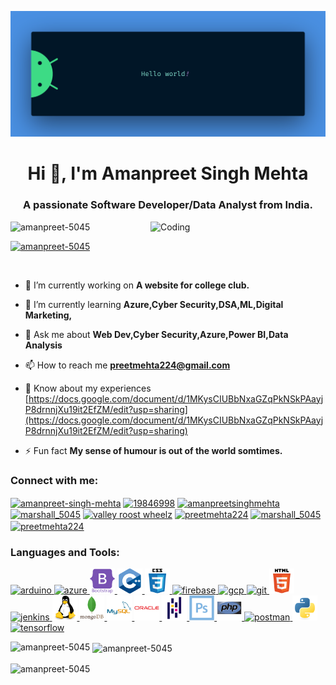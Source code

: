 ![MasterHead](https://raw.githubusercontent.com/smohata/smohata/master/resources/banner.png)


<h1 align="center">Hi 👋, I'm Amanpreet Singh Mehta</h1>
<h3 align="center">A passionate Software Developer/Data Analyst from India.</h3>
<img align="right" alt="Coding" width="280" src="https://data-science-blog.com/en/wp-content/uploads/sites/4/2020/11/happy-coder.gif">

<p align="left"> <img src="https://komarev.com/ghpvc/?username=amanpreet-5045&label=Profile%20views&color=0e75b6&style=flat" alt="amanpreet-5045" /> </p>

<p align="left"> <a href="https://github.com/ryo-ma/github-profile-trophy"><img src="https://github-profile-trophy.vercel.app/?username=amanpreet-5045" alt="amanpreet-5045" /></a> </p>

<p align="left"> <a href="https://twitter.com/" target="blank"><img src="https://img.shields.io/twitter/follow/?logo=twitter&style=for-the-badge" alt="" /></a> </p>

- 🔭 I’m currently working on **A website for college club.**

- 🌱 I’m currently learning **Azure,Cyber Security,DSA,ML,Digital Marketing,**

- 💬 Ask me about **Web Dev,Cyber Security,Azure,Power BI,Data Analysis**

- 📫 How to reach me **preetmehta224@gmail.com**

- 📄 Know about my experiences [https://docs.google.com/document/d/1MKysCIUBbNxaGZqPkNSkPAayjP8drnnjXu19it2EfZM/edit?usp=sharing](https://docs.google.com/document/d/1MKysCIUBbNxaGZqPkNSkPAayjP8drnnjXu19it2EfZM/edit?usp=sharing)

- ⚡ Fun fact **My sense of humour is out of the world somtimes.**

<h3 align="left">Connect with me:</h3>
<p align="left">
<a href="https://linkedin.com/in/amanpreet-singh-mehta" target="blank"><img align="center" src="https://raw.githubusercontent.com/rahuldkjain/github-profile-readme-generator/master/src/images/icons/Social/linked-in-alt.svg" alt="amanpreet-singh-mehta" height="30" width="40" /></a>
<a href="https://stackoverflow.com/users/19846998" target="blank"><img align="center" src="https://raw.githubusercontent.com/rahuldkjain/github-profile-readme-generator/master/src/images/icons/Social/stack-overflow.svg" alt="19846998" height="30" width="40" /></a>
<a href="https://kaggle.com/amanpreetsinghmehta" target="blank"><img align="center" src="https://raw.githubusercontent.com/rahuldkjain/github-profile-readme-generator/master/src/images/icons/Social/kaggle.svg" alt="amanpreetsinghmehta" height="30" width="40" /></a>
<a href="https://instagram.com/marshall_5045" target="blank"><img align="center" src="https://raw.githubusercontent.com/rahuldkjain/github-profile-readme-generator/master/src/images/icons/Social/instagram.svg" alt="marshall_5045" height="30" width="40" /></a>
<a href="https://www.youtube.com/c/valley roost wheelz" target="blank"><img align="center" src="https://raw.githubusercontent.com/rahuldkjain/github-profile-readme-generator/master/src/images/icons/Social/youtube.svg" alt="valley roost wheelz" height="30" width="40" /></a>
<a href="https://www.hackerrank.com/preetmehta224" target="blank"><img align="center" src="https://raw.githubusercontent.com/rahuldkjain/github-profile-readme-generator/master/src/images/icons/Social/hackerrank.svg" alt="preetmehta224" height="30" width="40" /></a>
<a href="https://www.leetcode.com/marshall_5045" target="blank"><img align="center" src="https://raw.githubusercontent.com/rahuldkjain/github-profile-readme-generator/master/src/images/icons/Social/leet-code.svg" alt="marshall_5045" height="30" width="40" /></a>
<a href="https://auth.geeksforgeeks.org/user/preetmehta224" target="blank"><img align="center" src="https://raw.githubusercontent.com/rahuldkjain/github-profile-readme-generator/master/src/images/icons/Social/geeks-for-geeks.svg" alt="preetmehta224" height="30" width="40" /></a>
</p>

<h3 align="left">Languages and Tools:</h3>
<p align="left"> <a href="https://www.arduino.cc/" target="_blank" rel="noreferrer"> <img src="https://cdn.worldvectorlogo.com/logos/arduino-1.svg" alt="arduino" width="40" height="40"/> </a> <a href="https://azure.microsoft.com/en-in/" target="_blank" rel="noreferrer"> <img src="https://www.vectorlogo.zone/logos/microsoft_azure/microsoft_azure-icon.svg" alt="azure" width="40" height="40"/> </a> <a href="https://getbootstrap.com" target="_blank" rel="noreferrer"> <img src="https://raw.githubusercontent.com/devicons/devicon/master/icons/bootstrap/bootstrap-plain-wordmark.svg" alt="bootstrap" width="40" height="40"/> </a> <a href="https://www.w3schools.com/cpp/" target="_blank" rel="noreferrer"> <img src="https://raw.githubusercontent.com/devicons/devicon/master/icons/cplusplus/cplusplus-original.svg" alt="cplusplus" width="40" height="40"/> </a> <a href="https://www.w3schools.com/css/" target="_blank" rel="noreferrer"> <img src="https://raw.githubusercontent.com/devicons/devicon/master/icons/css3/css3-original-wordmark.svg" alt="css3" width="40" height="40"/> </a> <a href="https://firebase.google.com/" target="_blank" rel="noreferrer"> <img src="https://www.vectorlogo.zone/logos/firebase/firebase-icon.svg" alt="firebase" width="40" height="40"/> </a> <a href="https://cloud.google.com" target="_blank" rel="noreferrer"> <img src="https://www.vectorlogo.zone/logos/google_cloud/google_cloud-icon.svg" alt="gcp" width="40" height="40"/> </a> <a href="https://git-scm.com/" target="_blank" rel="noreferrer"> <img src="https://www.vectorlogo.zone/logos/git-scm/git-scm-icon.svg" alt="git" width="40" height="40"/> </a> <a href="https://www.w3.org/html/" target="_blank" rel="noreferrer"> <img src="https://raw.githubusercontent.com/devicons/devicon/master/icons/html5/html5-original-wordmark.svg" alt="html5" width="40" height="40"/> </a> <a href="https://www.jenkins.io" target="_blank" rel="noreferrer"> <img src="https://www.vectorlogo.zone/logos/jenkins/jenkins-icon.svg" alt="jenkins" width="40" height="40"/> </a> <a href="https://www.linux.org/" target="_blank" rel="noreferrer"> <img src="https://raw.githubusercontent.com/devicons/devicon/master/icons/linux/linux-original.svg" alt="linux" width="40" height="40"/> </a> <a href="https://www.mongodb.com/" target="_blank" rel="noreferrer"> <img src="https://raw.githubusercontent.com/devicons/devicon/master/icons/mongodb/mongodb-original-wordmark.svg" alt="mongodb" width="40" height="40"/> </a> <a href="https://www.mysql.com/" target="_blank" rel="noreferrer"> <img src="https://raw.githubusercontent.com/devicons/devicon/master/icons/mysql/mysql-original-wordmark.svg" alt="mysql" width="40" height="40"/> </a> <a href="https://www.oracle.com/" target="_blank" rel="noreferrer"> <img src="https://raw.githubusercontent.com/devicons/devicon/master/icons/oracle/oracle-original.svg" alt="oracle" width="40" height="40"/> </a> <a href="https://pandas.pydata.org/" target="_blank" rel="noreferrer"> <img src="https://raw.githubusercontent.com/devicons/devicon/2ae2a900d2f041da66e950e4d48052658d850630/icons/pandas/pandas-original.svg" alt="pandas" width="40" height="40"/> </a> <a href="https://www.photoshop.com/en" target="_blank" rel="noreferrer"> <img src="https://raw.githubusercontent.com/devicons/devicon/master/icons/photoshop/photoshop-line.svg" alt="photoshop" width="40" height="40"/> </a> <a href="https://www.php.net" target="_blank" rel="noreferrer"> <img src="https://raw.githubusercontent.com/devicons/devicon/master/icons/php/php-original.svg" alt="php" width="40" height="40"/> </a> <a href="https://postman.com" target="_blank" rel="noreferrer"> <img src="https://www.vectorlogo.zone/logos/getpostman/getpostman-icon.svg" alt="postman" width="40" height="40"/> </a> <a href="https://www.python.org" target="_blank" rel="noreferrer"> <img src="https://raw.githubusercontent.com/devicons/devicon/master/icons/python/python-original.svg" alt="python" width="40" height="40"/> </a> <a href="https://www.tensorflow.org" target="_blank" rel="noreferrer"> <img src="https://www.vectorlogo.zone/logos/tensorflow/tensorflow-icon.svg" alt="tensorflow" width="40" height="40"/> </a> </p>

<p><img align="left" src="https://github-readme-stats.vercel.app/api/top-langs?username=amanpreet-5045&show_icons=true&locale=en&layout=compact" alt="amanpreet-5045" /></p>

<p>&nbsp;<img align="center" src="https://github-readme-stats.vercel.app/api?username=amanpreet-5045&show_icons=true&locale=en" alt="amanpreet-5045" /></p>

<p><img align="center" src="https://github-readme-streak-stats.herokuapp.com/?user=amanpreet-5045&" alt="amanpreet-5045" /></p>
